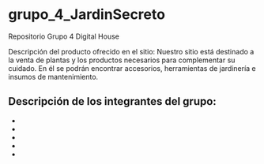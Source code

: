 # grupo_4_JardinSecreto
Repositorio Grupo 4 Digital House

Descripción del producto ofrecido en el sitio:
Nuestro sitio está destinado a la venta de plantas y los 
productos necesarios para complementar su cuidado. 
En él se podrán encontrar accesorios, herramientas de jardinería e insumos de mantenimiento.

Descripción de los integrantes del grupo:
-
-
-
-
-
-